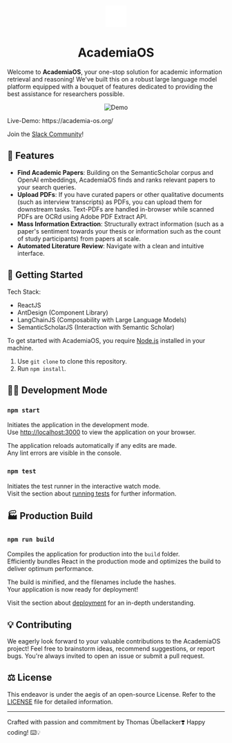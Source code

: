 <p align="center">
  <img src="./src/favicon.png" alt="AcademiaOS logo" width="50"/>
</p>
<h1 align="center">AcademiaOS</h1>

Welcome to **AcademiaOS**, your one-stop solution for academic information retrieval and reasoning! We've built this on a robust large language model platform equipped with a bouquet of features dedicated to providing the best assistance for researchers possible.

<p align="center">
    <img src="public\overview.gif"  alt="Demo" width="400"/>
</p>
Live-Demo: https://academia-os.org/

Join the [Slack Community](https://join.slack.com/t/academiaos/shared_invite/zt-23730lsp0-Qlkv_0Bs3hgMY2FGTC~HnQ)!
## 🌟 Features 

* **Find Academic Papers**: Building on the SemanticScholar corpus and OpenAI embeddings, AcademiaOS finds and ranks relevant papers to your search queries. 
* **Upload PDFs**: If you have curated papers or other qualitative documents (such as interview transcripts) as PDFs, you can upload them for downstream tasks. Text-PDFs are handled in-browser while scanned PDFs are OCRd using Adobe PDF Extract API.
* **Mass Information Extraction**: Structurally extract information (such as a paper's sentiment towards your thesis or information such as the count of study participants) from papers at scale.
* **Automated Literature Review**: Navigate with a clean and intuitive interface.

## 🔧 Getting Started 

Tech Stack:
- ReactJS
- AntDesign (Component Library)
- LangChainJS (Composability with Large Language Models)
- SemanticScholarJS (Interaction with Semantic Scholar)

To get started with AcademiaOS, you require [Node.js](https://nodejs.org/en/download) installed in your machine.

1. Use `git clone` to clone this repository. 
2. Run `npm install`.

## 👨‍💻 Development Mode  

### `npm start`

Initiates the application in the development mode.\
Use [http://localhost:3000](http://localhost:3000) to view the application on your browser.

The application reloads automatically if any edits are made.\
Any lint errors are visible in the console.

### `npm test`

Initiates the test runner in the interactive watch mode.\
Visit the section about [running tests](https://facebook.github.io/create-react-app/docs/running-tests) for further information.

## 🏭 Production Build 

### `npm run build`

Compiles the application for production into the `build` folder.\
Efficiently bundles React in the production mode and optimizes the build to deliver optimum performance.

The build is minified, and the filenames include the hashes.\
Your application is now ready for deployment!

Visit the section about [deployment](https://facebook.github.io/create-react-app/docs/deployment) for an in-depth understanding.

## 💡 Contributing 

We eagerly look forward to your valuable contributions to the AcademiaOS project! Feel free to brainstorm ideas, recommend suggestions, or report bugs. You're always invited to open an issue or submit a pull request.

## ⚖️ License 

This endeavor is under the aegis of an open-source License. Refer to the [LICENSE](./LICENSE) file for detailed information.

----------

Crafted with passion and commitment by Thomas Übellacker❣️ Happy coding! ⌨️💡